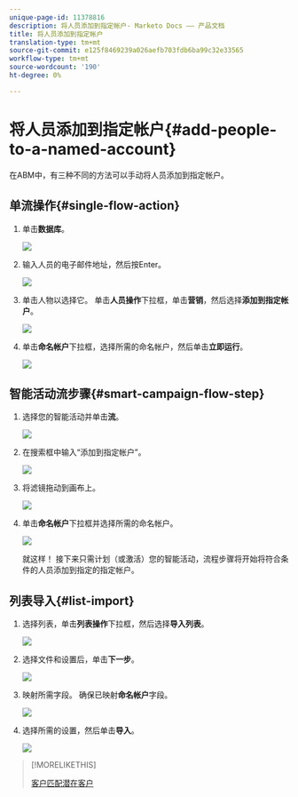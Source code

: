 ```yaml
---
unique-page-id: 11378816
description: 将人员添加到指定帐户- Marketo Docs —— 产品文档
title: 将人员添加到指定帐户
translation-type: tm+mt
source-git-commit: e125f8469239a026aefb703fdb6ba99c32e33565
workflow-type: tm+mt
source-wordcount: '190'
ht-degree: 0%

---
```



# 将人员添加到指定帐户{#add-people-to-a-named-account}

在ABM中，有三种不同的方法可以手动将人员添加到指定帐户。

## 单流操作{#single-flow-action}

1. 单击&#x200B;**数据库**。

   ![](assets/one-2.png)

1. 输入人员的电子邮件地址，然后按Enter。

   ![](assets/two.png)

1. 单击人物以选择它。 单击&#x200B;**人员操作**&#x200B;下拉框，单击&#x200B;**营销**，然后选择&#x200B;**添加到指定帐户**。

   ![](assets/three.png)

1. 单击&#x200B;**命名帐户**&#x200B;下拉框，选择所需的命名帐户，然后单击&#x200B;**立即运行**。

   ![](assets/four.png)

## 智能活动流步骤{#smart-campaign-flow-step}

1. 选择您的智能活动并单击&#x200B;**流**。

   ![](assets/five.png)

1. 在搜索框中输入“添加到指定帐户”。

   ![](assets/six.png)

1. 将滤镜拖动到画布上。

   ![](assets/seven.png)

1. 单击&#x200B;**命名帐户**&#x200B;下拉框并选择所需的命名帐户。

   ![](assets/eight.png)

   就这样！ 接下来只需计划（或激活）您的智能活动，流程步骤将开始将符合条件的人员添加到指定的指定帐户。

## 列表导入{#list-import}

1. 选择列表，单击&#x200B;**列表操作**&#x200B;下拉框，然后选择&#x200B;**导入列表**。

   ![](assets/nine.png)

1. 选择文件和设置后，单击&#x200B;**下一步**。

   ![](assets/ten.png)

1. 映射所需字段。 确保已映射&#x200B;**命名帐户**&#x200B;字段。

   ![](assets/eleven.png)

1. 选择所需的设置，然后单击&#x200B;**导入**。

   ![](assets/twelve.png)

>[!MORELIKETHIS]
>
>[客户匹配潜在客户](/help/marketo/product-docs/account-based-marketing/target/named-accounts/lead-to-account-matching.md)
